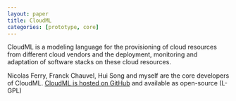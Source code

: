 ```yaml
---
layout: paper
title: CloudML
categories: [prototype, core]
---
```


CloudML is a modeling language for the provisioning of cloud resources from different cloud vendors and the deployment, monitoring and adaptation of software stacks on these cloud resources.

Nicolas Ferry, Franck Chauvel, Hui Song and myself are the core developers of CloudML. [CloudML is hosted on GitHub](https://github.com/SINTEF-9012/cloudml) and available as open-source (L-GPL)

<!--
<iframe src="http://ghbtns.com/github-btn.html?user=SINTEF&#45;9012&amp;repo=cloudml&amp;type=watch&amp;count=true" allowtransparency="true" frameborder="0" scrolling="0" width="110" height="20"></iframe>
-->

